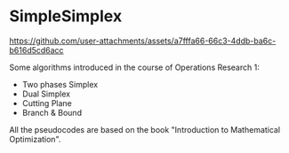 # SimpleSimplex


https://github.com/user-attachments/assets/a7fffa66-66c3-4ddb-ba6c-b616d5cd6acc




Some algorithms introduced in the course of Operations Research 1:
- Two phases Simplex
- Dual Simplex
- Cutting Plane
- Branch & Bound

All the pseudocodes are based on the book "Introduction to Mathematical Optimization".
